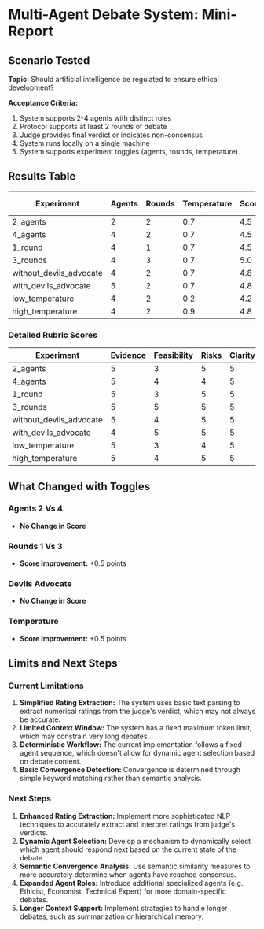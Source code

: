 # Multi-Agent Debate System: Mini-Report

## Scenario Tested

**Topic:** Should artificial intelligence be regulated to ensure ethical development?

**Acceptance Criteria:**
1. System supports 2-4 agents with distinct roles
2. Protocol supports at least 2 rounds of debate
3. Judge provides final verdict or indicates non-consensus
4. System runs locally on a single machine
5. System supports experiment toggles (agents, rounds, temperature)

## Results Table

| Experiment | Agents | Rounds | Temperature | Score | Convergence | Latency (s) |
|------------|--------|--------|-------------|-------|-------------|-------------|
| 2_agents | 2 | 2 | 0.7 | 4.5 | Yes | 86.3 |
| 4_agents | 4 | 2 | 0.7 | 4.5 | Yes | 157.9 |
| 1_round | 4 | 1 | 0.7 | 4.5 | Yes | 72.9 |
| 3_rounds | 4 | 3 | 0.7 | 5.0 | Yes | 132.4 |
| without_devils_advocate | 4 | 2 | 0.7 | 4.8 | Yes | 159.4 |
| with_devils_advocate | 5 | 2 | 0.7 | 4.8 | Yes | 177.9 |
| low_temperature | 4 | 2 | 0.2 | 4.2 | Yes | 154.5 |
| high_temperature | 4 | 2 | 0.9 | 4.8 | Yes | 171.4 |

### Detailed Rubric Scores

| Experiment | Evidence | Feasibility | Risks | Clarity |
|------------|----------|-------------|-------|---------|
| 2_agents | 5 | 3 | 5 | 5 |
| 4_agents | 5 | 4 | 4 | 5 |
| 1_round | 5 | 3 | 5 | 5 |
| 3_rounds | 5 | 5 | 5 | 5 |
| without_devils_advocate | 5 | 4 | 5 | 5 |
| with_devils_advocate | 4 | 5 | 5 | 5 |
| low_temperature | 5 | 3 | 4 | 5 |
| high_temperature | 5 | 4 | 5 | 5 |

## What Changed with Toggles

### Agents 2 Vs 4

- **No Change in Score**

### Rounds 1 Vs 3

- **Score Improvement:** +0.5 points

### Devils Advocate

- **No Change in Score**

### Temperature

- **Score Improvement:** +0.5 points

## Limits and Next Steps

### Current Limitations

1. **Simplified Rating Extraction:** The system uses basic text parsing to extract numerical ratings from the judge's verdict, which may not always be accurate.
2. **Limited Context Window:** The system has a fixed maximum token limit, which may constrain very long debates.
3. **Deterministic Workflow:** The current implementation follows a fixed agent sequence, which doesn't allow for dynamic agent selection based on debate content.
4. **Basic Convergence Detection:** Convergence is determined through simple keyword matching rather than semantic analysis.

### Next Steps

1. **Enhanced Rating Extraction:** Implement more sophisticated NLP techniques to accurately extract and interpret ratings from judge's verdicts.
2. **Dynamic Agent Selection:** Develop a mechanism to dynamically select which agent should respond next based on the current state of the debate.
3. **Semantic Convergence Analysis:** Use semantic similarity measures to more accurately determine when agents have reached consensus.
4. **Expanded Agent Roles:** Introduce additional specialized agents (e.g., Ethicist, Economist, Technical Expert) for more domain-specific debates.
5. **Longer Context Support:** Implement strategies to handle longer debates, such as summarization or hierarchical memory.

